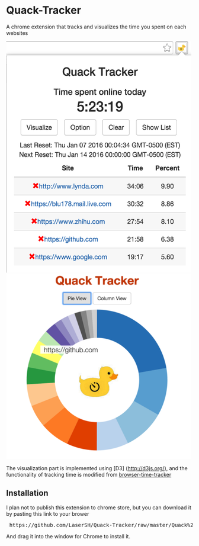 # Quack-Tracker

A chrome extension that tracks and visualizes the time you spent on each websites

<img src="https://github.com/LaserSH/Quack-Tracker/blob/master/img/screenshot2.png" width="500px" height="625px"/>
<img src="https://github.com/LaserSH/Quack-Tracker/blob/master/img/screenshot.png" width="500px" height="500px"/>

The visualization part is implemented using [D3] (http://d3js.org/), and the functionality of tracking time is modified from [browser-time-tracker](https://github.com/navjagpal/browser-timetracker/)

## Installation

I plan not to publish this extension to chrome store, but you can download it by pasting this link to your brower

<pre> https://github.com/LaserSH/Quack-Tracker/raw/master/Quack%20Tracker.crx </pre>

And drag it into the window for Chrome to install it.

